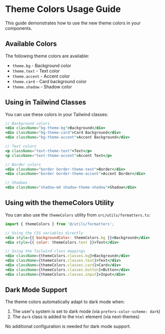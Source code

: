 # Theme Colors Usage Guide

This guide demonstrates how to use the new theme colors in your components.

## Available Colors

The following theme colors are available:

- `theme.bg` - Background color
- `theme.text` - Text color
- `theme.accent` - Accent color
- `theme.card` - Card background color
- `theme.shadow` - Shadow color

## Using in Tailwind Classes

You can use these colors in your Tailwind classes:

```jsx
// Background colors
<div className="bg-theme-bg">Background</div>
<div className="bg-theme-card">Card Background</div>
<div className="bg-theme-accent">Accent Background</div>

// Text colors
<p className="text-theme-text">Text</p>
<p className="text-theme-accent">Accent Text</p>

// Border colors
<div className="border border-theme-text">Border</div>
<div className="border border-theme-accent">Accent Border</div>

// Shadows
<div className="shadow-md shadow-theme-shadow">Shadow</div>
```

## Using with the themeColors Utility

You can also use the `themeColors` utility from `src/utils/formatters.ts`:

```jsx
import { themeColors } from '@/utils/formatters';

// Using the CSS variables directly
<div style={{ backgroundColor: themeColors.bg }}>Background</div>
<div style={{ color: themeColors.text }}>Text</div>

// Using the Tailwind class mappings
<div className={themeColors.classes.bg}>Background</div>
<div className={themeColors.classes.text}>Text</div>
<div className={themeColors.classes.card}>Card</div>
<div className={themeColors.classes.button}>Button</div>
<div className={themeColors.classes.input}>Input</div>
```

## Dark Mode Support

The theme colors automatically adapt to dark mode when:

1. The user's system is set to dark mode (via `prefers-color-scheme: dark`)
2. The `dark` class is added to the `html` element (via next-themes)

No additional configuration is needed for dark mode support.
